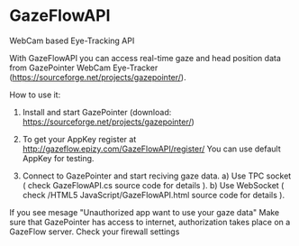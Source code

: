 # GazeFlowAPI
WebCam based Eye-Tracking API


With GazeFlowAPI you can access real-time gaze and head position data from GazePointer WebCam Eye-Tracker (https://sourceforge.net/projects/gazepointer/).


How to use it:

1. Install and start GazePointer (download: https://sourceforge.net/projects/gazepointer/)

2. To get your AppKey register at http://gazeflow.epizy.com/GazeFlowAPI/register/
You can use default AppKey for testing.

3. Connect to GazePointer and start reciving gaze data. 
  a) Use TPC socket ( check GazeFlowAPI.cs source code for details  ).
  b) Use WebSocket ( check /HTML5 JavaScript/GazeFlowAPI.html source code for details ).
  
If you see mesage "Unauthorized app want to use your gaze data" Make sure that GazePointer has access to internet, authorization takes place on a GazeFlow server. Check your firewall settings 





